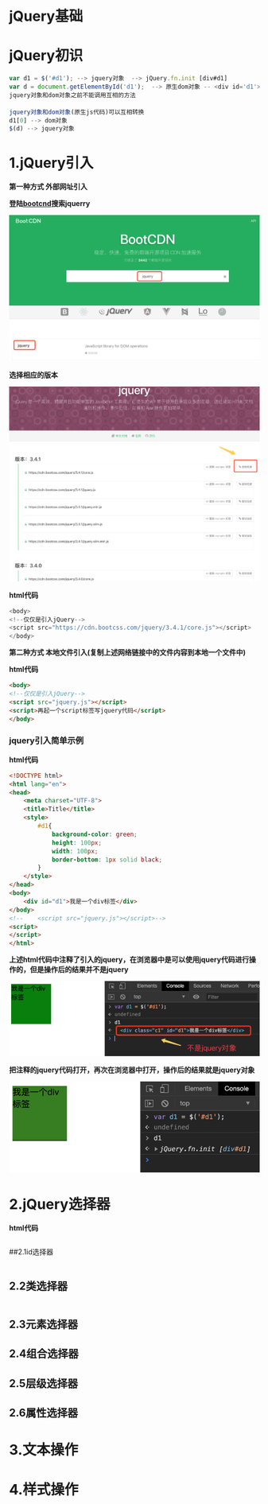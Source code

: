 # jQuery基础

# jQuery初识

```javascript
var d1 = $('#d1'); --> jquery对象  --> jQuery.fn.init [div#d1]
var d = document.getElementById('d1');  --> 原生dom对象 -- <div id='d1'></div>
jquery对象和dom对象之前不能调用互相的方法

jquery对象和dom对象(原生js代码)可以互相转换
d1[0] --> dom对象
$(d) --> jquery对象
```



# 1.jQuery引入

**第一种方式	外部网址引入**

**登陆[bootcnd](https://www.bootcdn.cn/)搜索jquerry**

![image-20191108112755895](4.jQuery基础.assets/image-20191108112755895.png)

**选择相应的版本**

![image-20191108112835451](4.jQuery基础.assets/image-20191108112835451.png)



**html代码**

```javascript
<body>
<!--仅仅是引入jQuery-->
<script src="https://cdn.bootcss.com/jquery/3.4.1/core.js"></script>
</body>
```



**第二种方式	本地文件引入(复制上述网络链接中的文件内容到本地一个文件中)**

**html代码**

```html
<body>
<!--仅仅是引入jQuery-->
<script src="jquery.js"></script>
<script>再起一个script标签写jquery代码</script> 
</body>
```



### jquery引入简单示例

**html代码**

```html
<!DOCTYPE html>
<html lang="en">
<head>
    <meta charset="UTF-8">
    <title>Title</title>
    <style>
        #d1{
            background-color: green;
            height: 100px;
            width: 100px;
            border-bottom: 1px solid black;
        }
    </style>
</head>
<body>
    <div id="d1">我是一个div标签</div>
</body>
<!--    <script src="jquery.js"></script>-->
<script>
</script>
</html>
```

**上述html代码中注释了引入的jquery，在浏览器中是可以使用jquery代码进行操作的，但是操作后的结果并不是jquery**

![image-20191110234902292](4.jQuery基础.assets/image-20191110234902292.png)



**把注释的jquery代码打开，再次在浏览器中打开，操作后的结果就是jquery对象**

![image-20191111081207339](4.jQuery基础.assets/image-20191111081207339.png)





# 2.jQuery选择器

**html代码**

```html

```



##2.1id选择器

```javascript

```





## 2.2类选择器

```javascript

```



## 2.3元素选择器



## 2.4组合选择器





## 2.5层级选择器





## 2.6属性选择器



## 





# 3.文本操作





# 4.样式操作